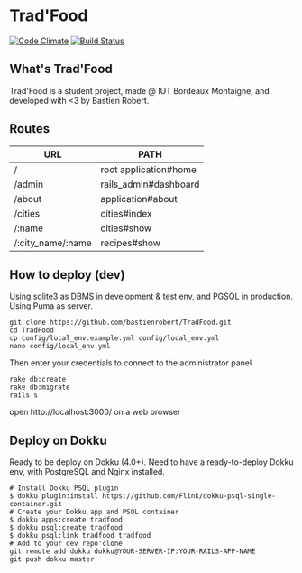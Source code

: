 # Trad'Food
[![Code Climate](https://codeclimate.com/github/bastienrobert/TradFood/badges/gpa.svg)](https://codeclimate.com/github/bastienrobert/TradFood)
[![Build Status](https://travis-ci.org/bastienrobert/TradFood.svg?branch=master)](https://travis-ci.org/bastienrobert/TradFood)

## What's Trad'Food
Trad'Food is a student project, made @ IUT Bordeaux Montaigne, and developed with <3 by Bastien Robert.

## Routes
| URL               	| PATH                  	|
|-------------------	|-----------------------	|
| /                 	| root application#home 	|
| /admin            	| rails_admin#dashboard 	|
| /about            	| application#about     	|
| /cities           	| cities#index          	|
| /:name            	| cities#show           	|
| /:city_name/:name 	| recipes#show          	|

## How to deploy (dev)
Using sqlite3 as DBMS in development & test env, and PGSQL in production.
Using Puma as server.

```
git clone https://github.com/bastienrobert/TradFood.git
cd TradFood
cp config/local_env.example.yml config/local_env.yml
nano config/local_env.yml
```
Then enter your credentials to connect to the administrator panel
```
rake db:create
rake db:migrate
rails s
```
open http://localhost:3000/ on a web browser

## Deploy on Dokku
Ready to be deploy on Dokku (4.0+).
Need to have a ready-to-deploy Dokku env, with PostgreSQL and Nginx installed.

```
# Install Dokku PSQL plugin
$ dokku plugin:install https://github.com/Flink/dokku-psql-single-container.git
# Create your Dokku app and PSQL container
$ dokku apps:create tradfood
$ dokku psql:create tradfood
$ dokku psql:link tradfood tradfood
# Add to your dev repo'clone
git remote add dokku dokku@YOUR-SERVER-IP:YOUR-RAILS-APP-NAME
git push dokku master
```
